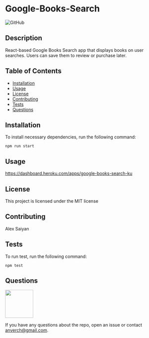 
  # Google-Books-Search

  ![GitHub](https://img.shields.io/github/license/anverch/Google-Books-Search)

  ## Description

React-based Google Books Search app that displays books on user searches. Users can save them to review or purchase later.

  ## Table of Contents

  * [Installation](#installation)
  * [Usage](#usage)
  * [License](#license)
  * [Contributing](#contributing)
  * [Tests](#tests)
  * [Questions](#questions)

  ## Installation

  To install necessary dependencies, run the following command:

  `npm run start`

  ## Usage

  https://dashboard.heroku.com/apps/google-books-search-ku

  ## License

  This project is licensed under the MIT license

  ## Contributing

  Alex Saiyan

  ## Tests

  To run test, run the following command:

  `npm test`

  ## Questions

  <img src="https://avatars.githubusercontent.com/anverch" height="90" width="90" border-radius="100%">

  If you have any questions about the repo, open an issue or contact anverch@gmail.com.
